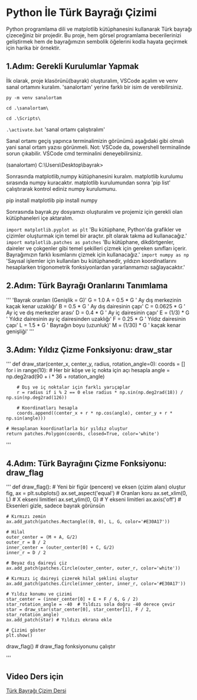 # Python İle Türk Bayrağı Çizimi

Python programlama dili ve matplotlib kütüphanesini kullanarak Türk bayrağı çizeceğiniz bir projedir. 
Bu proje, hem görsel programlama becerilerinizi geliştirmek hem de bayrağımızın sembolik öğelerini kodla hayata geçirmek için harika bir örnektir.

## 1.Adım: Gerekli Kurulumlar Yapmak
İlk olarak, proje klasörünü(bayrak) oluşturalım,  VSCode açalım ve venv sanal ortamını kuralım. 'sanalortam' yerine farklı bir isim de verebilirsiniz.

`py -m venv sanalortam`

`cd .\sanalortam\` 

`cd .\Scripts\`  

`.\activate.bat`   'sanal ortamı çalıştıralım' 



Sanal ortamı geçiş yapınca terminalimizin görünümü aşağıdaki gibi olmalı yani sanal ortam yazısı görünmeli. 
Not: VSCode da, powershell terminalinde sorun çıkabilir. VSCode cmd terminalini deneyebilirsiniz.   

(sanalortam) C:\Users\Desktop\bayrak>

Sonrasında matplotlib,numpy kütüphanesini kuralım. matplotlib kurulumu sırasında numpy kuracaktır. matplotlib kurulumundan sonra
'pip list' çalıştırarak kontrol ediniz numpy kurulumunu.

pip install matplotlib
pip install numpy



Sonrasında bayrak.py dosyamızı oluşturalım ve  projemiz için gerekli olan kütüphaneleri içe aktaralım.

`import matplotlib.pyplot as plt` 'Bu kütüphane, Python'da grafikler ve çizimler oluşturmak için temel bir araçtır. plt olarak takma ad kullanacağız.'
`import matplotlib.patches as patches` 'Bu kütüphane, dikdörtgenler, daireler ve çokgenler gibi temel şekilleri çizmek için gereken sınıfları içerir. Bayrağımızın farklı kısımlarını çizmek için kullanacağız.'
`import numpy as np` 'Sayısal işlemler için kullanılan bu kütüphanedir, yıldızın koordinatlarını hesaplarken trigonometrik fonksiyonlardan yararlanmamızı sağlayacaktır.'

## 2.Adım: Türk Bayrağı Oranlarını Tanımlama

'''
'Bayrak oranları (Genişlik = G)'
G = 1.0
A = 0.5 * G         ' Ay dış merkezinin kaçak kenar uzaklığı'
B = 0.5 * G         ' Ay dış dairesinin çapı'
C = 0.0625 * G      ' Ay iç ve dış merkezler arası'
D = 0.4 * G         ' Ay iç dairesinin çapı'
E = (1/3) * G       ' Yıldız dairesinin ay iç dairesinden uzaklığı'
F = 0.25 * G        ' Yıldız dairesinin çapı'
L = 1.5 * G         ' Bayrağın boyu (uzunluk)'
M = (1/30) * G      ' kaçak kenar genişliği'
'''

## 3.Adım: Yıldız Çizme Fonksiyonu: draw_star
'''
def draw_star(center_x, center_y, radius, rotation_angle=0):
    coords = []
    for i in range(10):
        # Her bir köşe ve iç nokta için açı hesapla
        angle = np.deg2rad(90 + i * 36 + rotation_angle) 

        # Dış ve iç noktalar için farklı yarıçaplar
        r = radius if i % 2 == 0 else radius * np.sin(np.deg2rad(18)) / np.sin(np.deg2rad(126))

        # Koordinatları hesapla
        coords.append((center_x + r * np.cos(angle), center_y + r * np.sin(angle)))

    # Hesaplanan koordinatlarla bir yıldız oluştur
    return patches.Polygon(coords, closed=True, color='white')
'''

## 4.Adım: Türk Bayrağını Çizme Fonksiyonu: draw_flag
'''
def draw_flag():
    # Yeni bir figür (pencere) ve eksen (çizim alanı) oluştur
    fig, ax = plt.subplots()
    ax.set_aspect('equal') # Oranları koru
    ax.set_xlim(0, L)      # X ekseni limitleri
    ax.set_ylim(0, G)      # Y ekseni limitleri
    ax.axis('off')         # Eksenleri gizle, sadece bayrak görünsün

    # Kırmızı zemin
    ax.add_patch(patches.Rectangle((0, 0), L, G, color='#E30A17'))

    # Hilal 
    outer_center = (M + A, G/2)
    outer_r = B / 2
    inner_center = (outer_center[0] + C, G/2)
    inner_r = D / 2

    # Beyaz dış daireyi çiz
    ax.add_patch(patches.Circle(outer_center, outer_r, color='white'))

    # Kırmızı iç daireyi çizerek hilal şeklini oluştur
    ax.add_patch(patches.Circle(inner_center, inner_r, color='#E30A17'))

    # Yıldız konumu ve çizimi
    star_center = (inner_center[0] + E + F / 6, G / 2)
    star_rotation_angle = -40  # Yıldızı sola doğru -40 derece çevir
    star = draw_star(star_center[0], star_center[1], F / 2, star_rotation_angle)
    ax.add_patch(star) # Yıldızı ekrana ekle 

    # Çizimi göster
    plt.show()


draw_flag() # draw_flag fonksiyonunu çalıştır

'''

## Video Ders için
[Türk Bayrağı Çizim Dersi](https://youtu.be/lJ0ub-MIps4)
